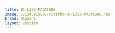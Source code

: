 ```yaml
---
title: 06-L395-MAGN1588
image: /v1543919832/viterbo/06-L395-MAGN1588.jpg
brand: magnani
layout: vestito
---
```

